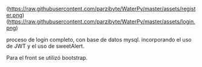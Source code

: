 (https://raw.githubusercontent.com/parzibyte/WaterPy/master/assets/register.png)
(https://raw.githubusercontent.com/parzibyte/WaterPy/master/assets/login.png)

proceso de login completo, con base de datos mysql.
incorporando el uso de JWT y el uso de sweetAlert.

Para el front se utilizó bootstrap.
